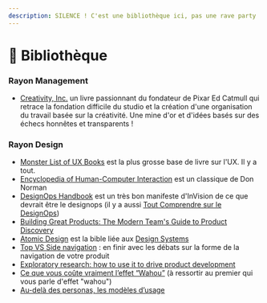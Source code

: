 ```yaml
---
description: SILENCE ! C'est une bibliothèque ici, pas une rave party !
---
```


# 📖 Bibliothèque

### Rayon Management

* [Creativity, Inc.](https://www.amazon.fr/Creativity-Inc-Overcoming-Unseen-Inspiration/dp/055384122X) un livre passionnant du fondateur de Pixar Ed Catmull qui retrace la fondation difficile du studio et la création d'une organisation du travail basée sur la créativité. Une mine d'or et d'idées basés sur des échecs honnêtes et transparents !

### Rayon Design

* [Monster List of UX Books](https://airtable.com/universe/expqM3OWZoJkjl7wy/monster-list-of-ux-books?explore=true) est la plus grosse base de livre sur l'UX. Il y a tout.
* [Encyclopedia of Human-Computer Interaction](https://www.interaction-design.org/literature/book/the-encyclopedia-of-human-computer-interaction-2nd-ed) est un classique de Don Norman
* [DesignOps Handbook](https://www.designbetter.co/designops-handbook) est un très bon manifeste d'InVision de ce que devrait être le designops (il y a aussi [Tout Comprendre sur le DesignOps](https://medium.com/@julesmahe/tout-comprendre-sur-le-designops-80f5684687d7))
* [Building Great Products: The Modern Team's Guide to Product Discovery](https://maze.co/guides/product-discovery/)
* [Atomic Design](https://atomicdesign.bradfrost.com/chapter-2/) est la bible liée aux [Design Systems](../ui-design/design-systems/)
* [Top VS Side navigation](https://uxdesign.cc/top-navigation-vs-side-navigation-wich-one-is-better-24aa5d835643) : en finir avec les débats sur la forme de la navigation de votre produit
* [Exploratory research: how to use it to drive product development](https://www.intercom.com/blog/exploratory-research-in-product-development/?utm\_source=ii-newsletter\&utm\_medium=email\&utm\_campaign=20180523-inside-intercom)
* [Ce que vous coûte vraiment l’effet “Wahou”](https://medium.com/@romaindao/ce-que-vous-co%C3%BBte-vraiment-leffet-wahou-9552d1f48d4) (à ressortir au premier qui vous parle d'effet "wahou")
* [Au-delà des personas, les modèles d’usage](https://spheres.medium.com/au-del%C3%A0-des-personas-les-mod%C3%A8les-dusage-c9ad40419314)


